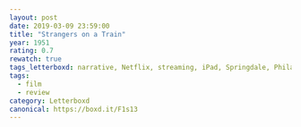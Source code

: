 ```yaml
---
layout: post 
date: 2019-03-09 23:59:00
title: "Strangers on a Train"
year: 1951
rating: 0.7
rewatch: true
tags_letterboxd: narrative, Netflix, streaming, iPad, Springdale, Philadelphia, Leah
tags:
  - film
  - review
category: Letterboxd
canonical: https://boxd.it/F1s13
---
```

